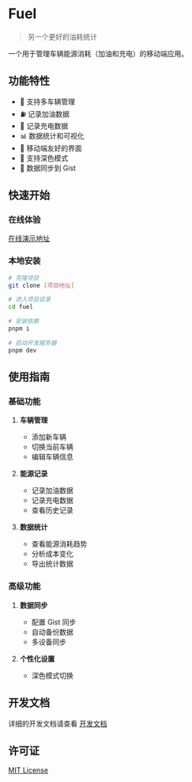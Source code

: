 # Fuel

> 另一个更好的油耗统计

一个用于管理车辆能源消耗（加油和充电）的移动端应用。

## 功能特性

- 🚗 支持多车辆管理
- ⛽ 记录加油数据
- 🔋 记录充电数据
- 📊 数据统计和可视化
- 📱 移动端友好的界面
- 🌙 支持深色模式
- 🔄 数据同步到 Gist

## 快速开始

### 在线体验

[在线演示地址](https://life1st.github.io/fuel/)

### 本地安装

```bash
# 克隆项目
git clone [项目地址]

# 进入项目目录
cd fuel

# 安装依赖
pnpm i

# 启动开发服务器
pnpm dev
```

## 使用指南

### 基础功能

1. **车辆管理**
   - 添加新车辆
   - 切换当前车辆
   - 编辑车辆信息

2. **能源记录**
   - 记录加油数据
   - 记录充电数据
   - 查看历史记录

3. **数据统计**
   - 查看能源消耗趋势
   - 分析成本变化
   - 导出统计数据

### 高级功能

1. **数据同步**
   - 配置 Gist 同步
   - 自动备份数据
   - 多设备同步

2. **个性化设置**
   - 深色模式切换

## 开发文档

详细的开发文档请查看 [开发文档](./docs/development.md)

## 许可证

[MIT License](LICENSE)
